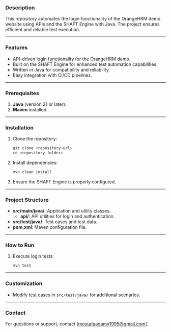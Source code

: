 ### Description
This repository automates the login functionality of the OrangeHRM demo website using APIs and the SHAFT Engine with Java. The project ensures efficient and reliable test execution.

---

### Features
- API-driven login functionality for the OrangeHRM demo.
- Built on the SHAFT Engine for enhanced test automation capabilities.
- Written in Java for compatibility and reliability.
- Easy integration with CI/CD pipelines.

---

### Prerequisites
1. **Java** (version 21 or later).
2. **Maven** installed.
   
---

### Installation
1. Clone the repository:
   ```bash
   git clone <repository-url>
   cd <repository-folder>
   ```
2. Install dependencies:
   ```bash
   mvn clean install
   ```
3. Ensure the SHAFT Engine is properly configured.

---

### Project Structure
- **src/main/java/**: Application and utility classes.
  - **api/**: API utilities for login and authentication.
- **src/test/java/**: Test cases and test data.
- **pom.xml**: Maven configuration file.

---

### How to Run
1. Execute login tests:
   ```bash
   mvn test
   ```

---

### Customization
- Modify test cases in `src/test/java/` for additional scenarios.

---

### Contact
For questions or support, contact [mostafaagamy1995@gmail.com].
